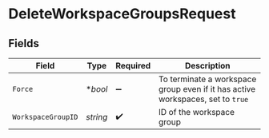 # DeleteWorkspaceGroupsRequest


## Fields

| Field                                                                          | Type                                                                           | Required                                                                       | Description                                                                    |
| ------------------------------------------------------------------------------ | ------------------------------------------------------------------------------ | ------------------------------------------------------------------------------ | ------------------------------------------------------------------------------ |
| `Force`                                                                        | **bool*                                                                        | :heavy_minus_sign:                                                             | To terminate a workspace group even if it has active workspaces, set to `true` |
| `WorkspaceGroupID`                                                             | *string*                                                                       | :heavy_check_mark:                                                             | ID of the workspace group                                                      |